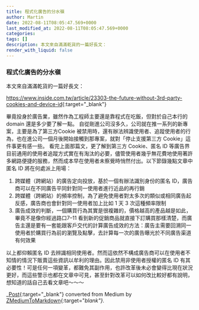 ```yaml
---
title: 程式化廣告的分水嶺
author: Martin
date: 2022-08-11T08:05:47.569+0000
last_modified_at: 2022-08-11T08:05:47.569+0000
categories: 
tags: []
description: 本文來自滿滿乾貨的一篇好長文：
render_with_liquid: false
---
```


### 程式化廣告的分水嶺

本文來自滿滿乾貨的一篇好長文：

[https://www\.inside\.com\.tw/article/23303\-the\-future\-without\-3rd\-party\-cookies\-and\-device\-id](https://www.inside.com.tw/article/23303-the-future-without-3rd-party-cookies-and-device-id){:target="_blank"}

畢竟投身於廣告業，雖然作為工程師主要還是靠程式在吃飯，但對於自己本行的domain 還是多少要了解一點。
自從剛進公司沒多久，公司就在推一系列的新專案，主要是為了第三方Cookie 被禁用時，還有辦法辨識使用者、追蹤使用者的行為，也在進公司一個月後開始接觸到那專案，就對「停止支援第三方 Cookie」這件事更有感一些。
看完上面那篇文，更了解到第三方 Cookie、匿名 ID 等廣告界目前通用的使用者追蹤方式實在有淘汰的必要，儘管使用者幾乎無花費地使用著許多網路便捷的服務，然而成本早在使用者未察覺時悄然付出。以下節錄幾點文章中匿名 ID 將在何處派上用場：
1. 跨媒體（跨網站）的廣告定向投放，基於一個有辦法識別身份的匿名 ID，廣告商可以在不同廣告平同針對同一使用者進行近品的再行銷
2. 跨媒體（跨網站）的頻率控制，為了避免使用者對太多次的類似或相同廣告起反感，廣告商也會針對同一使用者加上比如 1 天 3 次這種頻率限制
3. 廣告成效的判斷，一個購買行為其實是很複雜的，價格越高的產品越是如此，畢竟不是像你經過路口7–11 看到新的促銷商品就直接下訂購買那樣清楚，而廣告主還是要有一套能跟客戶交代的計算廣告成效的方法：廣告主需要回溯同一使用者於購買行為前的瀏覽及點擊，去計算每一次的廣告曝光於不同廣告渠道有何效果


以上都仰賴匿名 ID 去辨識相同使用者。然而這依然不構成廣告商可以在使用者不知情的情況下販賣這些資訊以牟利的理由。因此禁用非使用者授權的匿名 ID 有其必要性！可是任何一項變革，都難免其副作用，也許改革後未必會變得比現在狀況更好，而這些警示也都在文章中可見，甚至針對改革可以如何改比較好都有說明，想知道的話自己去看文章吧～～～



_[Post](https://medium.com/@martin87713/%E7%A8%8B%E5%BC%8F%E5%8C%96%E5%BB%A3%E5%91%8A%E7%9A%84%E5%88%86%E6%B0%B4%E5%B6%BA-60fa1ce84bc){:target="_blank"} converted from Medium by [ZMediumToMarkdown](https://github.com/ZhgChgLi/ZMediumToMarkdown){:target="_blank"}._
